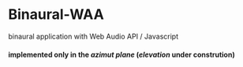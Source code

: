 # Binaural-WAA
binaural application with Web Audio API / Javascript

#### implemented only in the _azimut plane_ (_elevation_ under constrution)
